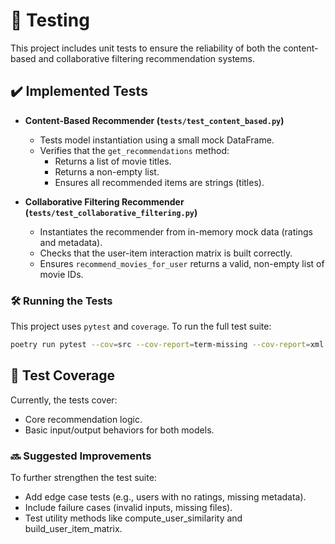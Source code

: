 # 🧪 Testing

This project includes unit tests to ensure the reliability of both the content-based and collaborative filtering recommendation systems.

## ✔️ Implemented Tests

- **Content-Based Recommender (`tests/test_content_based.py`)**
  - Tests model instantiation using a small mock DataFrame.
  - Verifies that the `get_recommendations` method:
    - Returns a list of movie titles.
    - Returns a non-empty list.
    - Ensures all recommended items are strings (titles).

- **Collaborative Filtering Recommender (`tests/test_collaborative_filtering.py`)**
  - Instantiates the recommender from in-memory mock data (ratings and metadata).
  - Checks that the user-item interaction matrix is built correctly.
  - Ensures `recommend_movies_for_user` returns a valid, non-empty list of movie IDs.

### 🛠️ Running the Tests

This project uses `pytest` and `coverage`. To run the full test suite:

```bash
poetry run pytest --cov=src --cov-report=term-missing --cov-report=xml
```

## 🧩 Test Coverage

Currently, the tests cover:

- Core recommendation logic.
- Basic input/output behaviors for both models.

### 🔜 Suggested Improvements

To further strengthen the test suite:

- Add edge case tests (e.g., users with no ratings, missing metadata).
- Include failure cases (invalid inputs, missing files).
- Test utility methods like compute_user_similarity and build_user_item_matrix.
